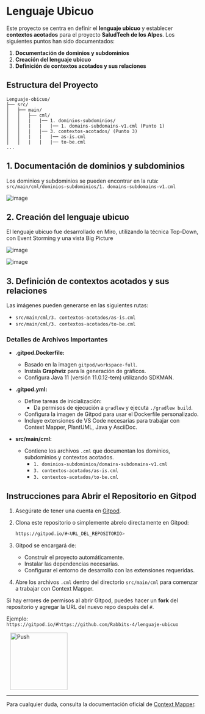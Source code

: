 # Lenguaje Ubicuo

Este proyecto se centra en definir el **lenguaje ubicuo** y establecer **contextos acotados** para el proyecto **SaludTech de los Alpes**. Los siguientes puntos han sido documentados:

1. **Documentación de dominios y subdominios**
2. **Creación del lenguaje ubicuo**
3. **Definición de contextos acotados y sus relaciones**

## Estructura del Proyecto

```
Lenguaje-obicuo/
├── src/
│   ├── main/
│   │   ├── cml/
│   │   |   |── 1. dominios-subdominios/
│   │   |   |   |── 1. domains-subdomains-v1.cml (Punto 1)
│   │   |   |── 3. contextos-acotados/ (Punto 3)
│   │   |   |   |── as-is.cml
│   │   |   |   |── to-be.cml
...
```

## 1. Documentación de dominios y subdominios

Los dominios y subdominios se pueden encontrar en la ruta:  
`src/main/cml/dominios-subdominios/1. domains-subdomains-v1.cml`

![image](https://github.com/user-attachments/assets/97f71ad9-fc96-4cf2-a354-6028ebc86ff5)

## 2. Creación del lenguaje ubicuo

El lenguaje ubicuo fue desarrollado en Miro, utilizando la técnica Top-Down, con Event Storming y una vista Big Picture

![image](https://github.com/user-attachments/assets/2c4aae14-a396-40ba-9842-1fb86b925b75)

![image](https://github.com/user-attachments/assets/de3957b5-69dd-4fea-ae78-62437cea57db)

## 3. Definición de contextos acotados y sus relaciones

Las imágenes pueden generarse en las siguientes rutas:

- `src/main/cml/3. contextos-acotados/as-is.cml`
- `src/main/cml/3. contextos-acotados/to-be.cml`

### Detalles de Archivos Importantes

- **.gitpod.Dockerfile:**
  - Basado en la imagen `gitpod/workspace-full`.
  - Instala **Graphviz** para la generación de gráficos.
  - Configura Java 11 (versión 11.0.12-tem) utilizando SDKMAN.

- **.gitpod.yml:**
  - Define tareas de inicialización:
    - Da permisos de ejecución a `gradlew` y ejecuta `./gradlew build`.
  - Configura la imagen de Gitpod para usar el Dockerfile personalizado.
  - Incluye extensiones de VS Code necesarias para trabajar con Context Mapper, PlantUML, Java y AsciiDoc.

- **src/main/cml:**
  - Contiene los archivos `.cml` que documentan los dominios, subdominios y contextos acotados.
    - `1. dominios-subdominios/domains-subdomains-v1.cml`
    - `3. contextos-acotados/as-is.cml`
    - `3. contextos-acotados/to-be.cml`

## Instrucciones para Abrir el Repositorio en Gitpod

1. Asegúrate de tener una cuenta en [Gitpod](https://www.gitpod.io/).
2. Clona este repositorio o simplemente abrelo directamente en Gitpod:

   ```bash
   https://gitpod.io/#<URL_DEL_REPOSITORIO>
   ```

3. Gitpod se encargará de:
   - Construir el proyecto automáticamente.
   - Instalar las dependencias necesarias.
   - Configurar el entorno de desarrollo con las extensiones requeridas.

4. Abre los archivos `.cml` dentro del directorio `src/main/cml` para comenzar a trabajar con Context Mapper.

Si hay errores de permisos al abrir Gitpod, puedes hacer un **fork** del repositorio y agregar la URL del nuevo repo después del `#`.  

Ejemplo:  
`https://gitpod.io/#https://github.com/Rabbits-4/lenguaje-ubicuo`


<a href="https://gitpod.io/#https://github.com/Rabbits-4/lenguaje-obicuo" style="padding: 10px;">
    <img src="https://gitpod.io/button/open-in-gitpod.svg" width="150" alt="Push" align="center">
</a>

---

Para cualquier duda, consulta la documentación oficial de [Context Mapper](https://contextmapper.org/).
